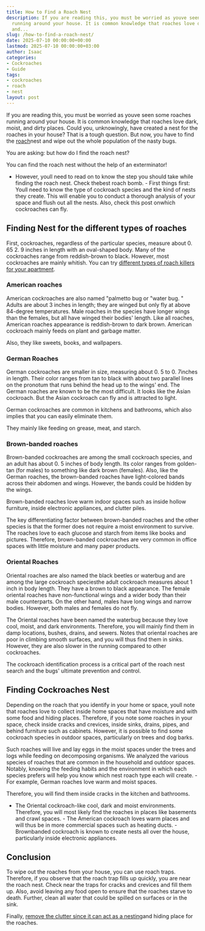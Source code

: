 ```yaml
---
title: How to Find a Roach Nest
description: If you are reading this, you must be worried as youve seen some roaches
  running around your house. It is common knowledge that roaches love dark, moist,
  and...
slug: /how-to-find-a-roach-nest/
date: 2025-07-10 00:00:00+00:00
lastmod: 2025-07-10 00:00:00+03:00
author: Isaac
categories:
- Cockroaches
- Guide
tags:
- cockroaches
- roach
- nest
layout: post
---
```

If you are reading this, you must be worried as youve seen some roaches running around your house. It is common knowledge that roaches love dark, moist, and dirty places. Could you, unknowingly, have created a nest for the roaches in your house? That is a tough question. But now, you have to find the [roach](https://pestpolicy.com/bengal-roach-spray-review/)nest and wipe out the whole population of the nasty bugs.

You are asking: but how do I find the roach nest?

You can find the roach nest without the help of an exterminator!

- However, youll need to read on to know the step you should take while finding the roach nest. Check thebest roach bomb. - First things first: Youll need to know the type of cockroach species and the kind of nests they create. This will enable you to conduct a thorough analysis of your space and flush out all the nests. Also, check this post onwhich cockroaches can fly.

##  Finding Nest for the different types of roaches

First, cockroaches, regardless of the particular species, measure about 0. 65 2. 9 inches in length with an oval-shaped body. Many of the cockroaches range from reddish-brown to black. However, most cockroaches are mainly whitish. You can try [different types of roach killers for your apartment](https://pestpolicy.com/best-roach-killer-for-apartments/).

###  American roaches

American cockroaches are also named "palmetto bug or "water bug. " Adults are about 3 inches in length; they are winged but only fly at above 84-degree temperatures. Male roaches in the species have longer wings than the females, but all have winged their bodies' length. Like all roaches, American roaches appearance is reddish-brown to dark brown. American cockroach mainly feeds on plant and garbage matter.

Also, they like sweets, books, and wallpapers.

###  German Roaches

German cockroaches are smaller in size, measuring about 0. 5 to 0. 7inches in length. Their color ranges from tan to black with about two parallel lines on the pronotum that runs behind the head up to the wings' end. The German roaches are known to be the most difficult. It looks like the Asian cockroach. But the Asian cockroach can fly and is attracted to light.

German cockroaches are common in kitchens and bathrooms, which also implies that you can easily eliminate them.

They mainly like feeding on grease, meat, and starch.

###  Brown-banded roaches

Brown-banded cockroaches are among the small cockroach species, and an adult has about 0. 5 inches of body length. Its color ranges from golden-tan (for males) to something like dark brown (females). Also, like the German roaches, the brown-banded roaches have light-colored bands across their abdomen and wings. However, the bands could be hidden by the wings.

Brown-banded roaches love warm indoor spaces such as inside hollow furniture, inside electronic appliances, and clutter piles.

The key differentiating factor between brown-banded roaches and the other species is that the former does not require a moist environment to survive. The roaches love to each glucose and starch from items like books and pictures. Therefore, brown-banded cockroaches are very common in office spaces with little moisture and many paper products.

###  Oriental Roaches

Oriental roaches are also named the black beetles or waterbug and are among the large cockroach speciesthe adult cockroach measures about 1 inch in body length. They have a brown to black appearance. The female oriental roaches have non-functional wings and a wider body than their male counterparts. On the other hand, males have long wings and narrow bodies. However, both males and females do not fly.

The Oriental roaches have been named the waterbug because they love cool, moist, and dark environments. Therefore, you will mainly find them in damp locations, bushes, drains, and sewers. Notes that oriental roaches are poor in climbing smooth surfaces, and you will thus find them in sinks. However, they are also slower in the running compared to other cockroaches.

The cockroach identification process is a critical part of the roach nest search and the bugs' ultimate prevention and control.

##  Finding Cockroaches Nest

Depending on the roach that you identify in your home or space, youll note that roaches love to collect inside home spaces that have moisture and with some food and hiding places. Therefore, if you note some roaches in your space, check inside cracks and crevices, inside sinks, drains, pipes, and behind furniture such as cabinets. However, it is possible to find some cockroach species in outdoor spaces, particularly on trees and dog barks.

Such roaches will live and lay eggs in the moist spaces under the trees and logs while feeding on decomposing organisms. We analyzed the various species of roaches that are common in the household and outdoor spaces. Notably, knowing the feeding habits and the environment in which each species prefers will help you know which nest roach type each will create. - For example, German roaches love warm and moist spaces.

Therefore, you will find them inside cracks in the kitchen and bathrooms.

- The Oriental cockroach-like cool, dark and moist environments. Therefore, you will most likely find the roaches in places like basements and crawl spaces. - The American cockroach loves warm places and will thus be in more commercial spaces such as heating ducts. - Brownbanded cockroach is known to create nests all over the house, particularly inside electronic appliances.

##  Conclusion

To wipe out the roaches from your house, you can use roach traps. Therefore, if you observe that the roach trap fills up quickly, you are near the roach nest. Check near the traps for cracks and crevices and fill them up. Also, avoid leaving any food open to ensure that the roaches starve to death. Further, clean all water that could be spilled on surfaces or in the sink.

Finally, [remove the clutter since it can act as a nesting](https://pestpolicy.com/hornet-nest-removal/)and hiding place for the roaches.
